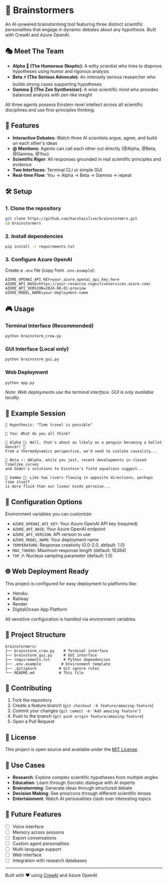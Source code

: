 # 🧠 Brainstormers

An AI-powered brainstorming tool featuring three distinct scientific personalities that engage in dynamic debates about any hypothesis. Built with CrewAI and Azure OpenAI.

## 🎭 Meet The Team

- **Alpha 🔬 (The Humorous Skeptic)**: A witty scientist who tries to disprove hypotheses using humor and rigorous analysis
- **Beta ⚡ (The Serious Advocate)**: An intensely serious researcher who builds strong cases supporting hypotheses  
- **Gamma 🧠 (The Zen Synthesizer)**: A wise scientific mind who provides balanced analysis with zen-like insight

All three agents possess Einstein-level intellect across all scientific disciplines and use first-principles thinking.

## 🚀 Features

- **Interactive Debates**: Watch three AI scientists argue, agree, and build on each other's ideas
- **@ Mentions**: Agents can call each other out directly (@Alpha, @Beta, @Gamma, @You)
- **Scientific Rigor**: All responses grounded in real scientific principles and evidence
- **Two Interfaces**: Terminal CLI or simple GUI
- **Real-time Flow**: You → Alpha → Beta → Gamma → repeat

## 🛠️ Setup

### 1. Clone the repository
```bash
git clone https://github.com/harshaislive/brainstormers.git
cd brainstormers
```

### 2. Install dependencies
```bash
pip install -r requirements.txt
```

### 3. Configure Azure OpenAI
Create a `.env` file (copy from `.env.example`):
```env
AZURE_OPENAI_API_KEY=your_azure_openai_api_key_here
AZURE_API_BASE=https://your-resource.cognitiveservices.azure.com/
AZURE_API_VERSION=2024-08-01-preview
AZURE_MODEL_NAME=your-deployment-name
```

## 🎮 Usage

### Terminal Interface (Recommended)
```bash
python brainstorm_crew.py
```

### GUI Interface (Local only)
```bash
python brainstorm_gui.py
```

### Web Deployment
```bash
python app.py
```
*Note: Web deployments use the terminal interface. GUI is only available locally.*

## 💬 Example Session

```
💭 Hypothesis: "Time travel is possible"

💬 You: What do you all think?

💬 Alpha 🔬: Well, that's about as likely as a penguin becoming a ballet dancer! 🐧 
From a thermodynamics perspective, we'd need to violate causality...

💬 Beta ⚡: @Alpha, while you jest, recent developments in closed timelike curves 
and Gödel's solutions to Einstein's field equations suggest...

💬 Gamma 🧠: Like two rivers flowing in opposite directions, perhaps time itself 
is more fluid than our linear minds perceive...
```

## 🔧 Configuration Options

Environment variables you can customize:

- `AZURE_OPENAI_API_KEY`: Your Azure OpenAI API key (required)
- `AZURE_API_BASE`: Your Azure OpenAI endpoint
- `AZURE_API_VERSION`: API version to use
- `AZURE_MODEL_NAME`: Your deployment name
- `TEMPERATURE`: Response creativity (0.0-2.0, default: 1.0)
- `MAX_TOKENS`: Maximum response length (default: 16384)
- `TOP_P`: Nucleus sampling parameter (default: 1.0)

## 🌐 Web Deployment Ready

This project is configured for easy deployment to platforms like:
- Heroku
- Railway
- Render
- DigitalOcean App Platform

All sensitive configuration is handled via environment variables.

## 📁 Project Structure

```
brainstormers/
├── brainstorm_crew.py    # Terminal interface
├── brainstorm_gui.py     # GUI interface  
├── requirements.txt      # Python dependencies
├── .env.example         # Environment template
├── .gitignore          # Git ignore rules
└── README.md           # This file
```

## 🤝 Contributing

1. Fork the repository
2. Create a feature branch (`git checkout -b feature/amazing-feature`)
3. Commit your changes (`git commit -m 'Add amazing feature'`)
4. Push to the branch (`git push origin feature/amazing-feature`)
5. Open a Pull Request

## 📄 License

This project is open source and available under the [MIT License](LICENSE).

## 🎯 Use Cases

- **Research**: Explore complex scientific hypotheses from multiple angles
- **Education**: Learn through Socratic dialogue with AI experts
- **Brainstorming**: Generate ideas through structured debate
- **Decision Making**: See pros/cons through different scientific lenses
- **Entertainment**: Watch AI personalities clash over interesting topics

## 🔮 Future Features

- [ ] Voice interface
- [ ] Memory across sessions
- [ ] Export conversations
- [ ] Custom agent personalities
- [ ] Multi-language support
- [ ] Web interface
- [ ] Integration with research databases

---

Built with ❤️ using [CrewAI](https://github.com/joaomdmoura/crewai) and Azure OpenAI